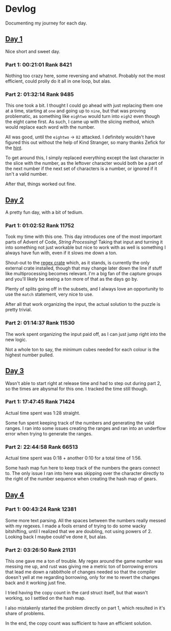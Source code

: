 # Devlog
Documenting my journey for each day.

## [Day 1](src/bin/01.rs)
Nice short and sweet day.

### Part 1: 00:21:01 Rank 8421
Nothing too crazy here, some reversing and whatnot. Probably not the most efficient, could prolly do it all in one loop, but alas.

### Part 2: 01:32:14 Rank 9485
This one took a bit. I thought I could go ahead with just replacing them one at a time, starting at `one` and going up to `nine`, but that was proving problematic, 
as something like `eightwo` would turn into `eigh2` even though the eight came first. As such, I came up with the slicing method, which would replace each
word with the number.

All was good, until the `eightwo` -> `82` attacked. I definitely wouldn't have figured this out without the help of Kind Stranger,
so many thanks Zefick for the [hint](https://www.reddit.com/r/adventofcode/comments/1884fpl/2023_day_1for_those_who_stuck_on_part_2/).

To get around this, I simply replaced everything except the last character in the slice with the number, as the leftover character would both be a part of the
next number if the next set of characters is a number, or ignored if it isn't a valid number.

After that, things worked out fine.

## [Day 2](src/bin/02.rs)
A pretty fun day, with a bit of tedium.

### Part 1: 01:02:52 Rank 11752
Took my time with this one. This day introduces one of the most important parts of Advent of Code, *String Processing*! Taking that input and turning it
into something not just workable but nice to work with as well is something I always have fun with, even if it slows me down a ton. 

Shout-out to the [regex crate](https://docs.rs/regex/latest/regex/) which, as it stands, is currently the only external crate installed,
though that may change later down the line if stuff like multiprocessing becomes relevant. I'm a big fan of the capture groups and you'll likely be seeing a ton
more of that as the days go by.

Plenty of splits going off in the subsets, and I always love an opportunity to use the `match` statement, very nice to use.

After all that work organizing the input, the actual solution to the puzzle is pretty trivial.

### Part 2: 01:14:37 Rank 11530
The work spent organizing the input paid off, as I can just jump right into the new logic.

Not a whole ton to say, the minimum cubes needed for each colour is the highest number pulled.

## [Day 3](src/bin/03.rs)
Wasn't able to start right at release time and had to step out during part 2, so the times are abysmal for this one. I tracked the time still though.

### Part 1: 17:47:45 Rank 71424
Actual time spent was 1:28 straight.

Some fun spent keeping track of the numbers and generating the valid ranges. I ran into some issues creating the ranges and ran into an underflow error when
trying to generate the ranges.

### Part 2: 22:44:58 Rank 66513
Actual time spent was 0:18 + another 0:10 for a total time of 1:56.

Some hash map fun here to keep track of the numbers the gears connect to. The only issue I ran into here was skipping over the character directly to the right of
the number sequence when creating the hash map of gears.

## [Day 4](src/bin/04.rs)

### Part 1: 00:43:24 Rank 12381
Some more text parsing. All the spaces between the numbers really messed with my regexes. I made a fools errand of trying to do some wacky
bitshifting, until I realized that we are doubling, not using powers of 2. Looking back I maybe could've done it, but alas.

### Part 2: 03:26:50 Rank 21131
This one gave me a ton of trouble. My regex around the game number was messing me up, and rust was giving me a metric ton of borrowing errors that lead me down a
rabbithole of changes needed so that the compiler doesn't yell at me regarding borrowing, only for me to revert the changes back and it working just fine.

I tried having the copy count in the card struct itself, but that wasn't working, so I settled on the hash map.

I also mistakenly started the problem directly on part 1, which resulted in it's share of problems.

In the end, the copy count was sufficient to have an efficient solution.
